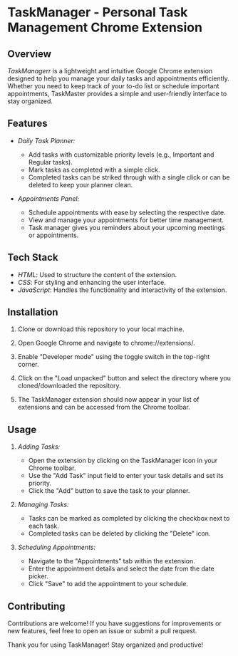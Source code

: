 # TaskManager - Personal Task Management Chrome Extension

## Overview

*TaskManagerr* is a lightweight and intuitive Google Chrome extension designed to help you manage your daily tasks and appointments efficiently. Whether you need to keep track of your to-do list or schedule important appointments, TaskMaster provides a simple and user-friendly interface to stay organized.

## Features

- *Daily Task Planner:*
  - Add tasks with customizable priority levels (e.g., Important and Regular tasks).
  - Mark tasks as completed with a simple click.
  - Completed tasks can be striked through with a single click or can be deleted to keep your planner clean.

- *Appointments Panel:*
  - Schedule appointments with ease by selecting the respective date.
  - View and manage your appointments for better time management.
  - Task manager gives you reminders about your upcoming meetings or appointments.

## Tech Stack

- *HTML*: Used to structure the content of the extension.
- *CSS*: For styling and enhancing the user interface.
- *JavaScript*: Handles the functionality and interactivity of the extension.

## Installation

1. Clone or download this repository to your local machine.

2. Open Google Chrome and navigate to chrome://extensions/.

3. Enable "Developer mode" using the toggle switch in the top-right corner.

4. Click on the "Load unpacked" button and select the directory where you cloned/downloaded the repository.

5. The TaskManager extension should now appear in your list of extensions and can be accessed from the Chrome toolbar.

## Usage

1. *Adding Tasks:*
   - Open the extension by clicking on the TaskManager icon in your Chrome toolbar.
   - Use the "Add Task" input field to enter your task details and set its priority.
   - Click the "Add" button to save the task to your planner.

2. *Managing Tasks:*
   - Tasks can be marked as completed by clicking the checkbox next to each task.
   - Completed tasks can be deleted by clicking the "Delete" icon.

3. *Scheduling Appointments:*
   - Navigate to the "Appointments" tab within the extension.
   - Enter the appointment details and select the date from the date picker.
   - Click "Save" to add the appointment to your schedule.

## Contributing

Contributions are welcome! If you have suggestions for improvements or new features, feel free to open an issue or submit a pull request.


Thank you for using TaskManager! Stay organized and productive!
